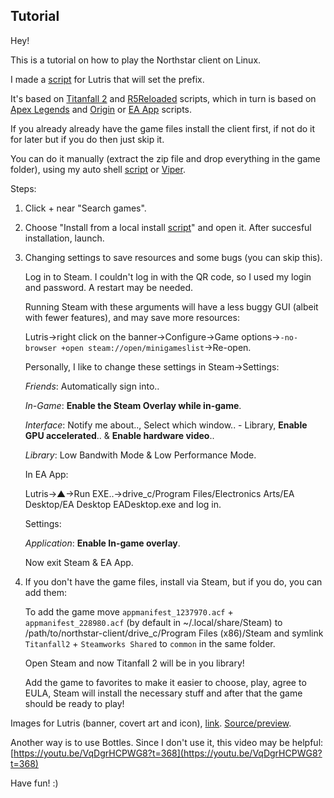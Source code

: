 ## Tutorial
Hey!

This is a tutorial on how to play the Northstar client on Linux.

I made a [script](https://github.com/begin-theadventure/lutris-scripts/releases/tag/Northstar) for Lutris that will set the prefix.

It's based on [Titanfall 2](https://lutris.net/games/titanfall-2/) and [R5Reloaded](https://github.com/begin-theadventure/lutris-scripts/blob/main/R5Reloaded/r5reloaded.json) scripts, which in turn is based on [Apex Legends](https://lutris.net/games/apex-legends) and [Origin](https://lutris.net/games/origin) or [EA App](https://lutris.net/games/ea-desktop) scripts.

If you already already have the game files install the client first, if not do it for later but if you do then just skip it.

You can do it manually (extract the zip file and drop everything in the game folder), using my auto shell [script](https://github.com/begin-theadventure/northstar-upllers/releases) or [Viper](https://github.com/0neGal/viper/releases).

Steps:

1. Click + near "Search games".
2. Choose "Install from a local install [script](https://github.com/begin-theadventure/lutris-scripts/releases/download/Northstar/northstar-client-steam-ea-app.json)" and open it. After succesful installation, launch.
3. Changing settings to save resources and some bugs (you can skip this).

    Log in to Steam. I couldn't log in with the QR code, so I used my login and password. A restart may be needed.

    Running Steam with these arguments will have a less buggy GUI (albeit with fewer features), and may save more resources:

    Lutris->right click on the banner->Configure->Game options->`-no-browser +open steam://open/minigameslist`->Re-open.

    Personally, I like to change these settings in Steam->Settings:

    _Friends_: Automatically sign into..

    _In-Game_: **Enable the Steam Overlay while in-game**.

    _Interface_: Notify me about.., Select which window.. - Library, **Enable GPU accelerated**.. & **Enable hardware video**..

    _Library_: Low Bandwith Mode & Low Performance Mode.

    In EA App:

    Lutris->▲->Run EXE..->drive_c/Program Files/Electronics Arts/EA Desktop/EA Desktop EADesktop.exe and log in.

    Settings:

    _Application_: **Enable In-game overlay**.

    Now exit Steam & EA App.

4. If you don't have the game files, install via Steam, but if you do, you can add them:

    To add the game move `appmanifest_1237970.acf` + `appmanifest_228980.acf` (by default in ~/.local/share/Steam) to /path/to/northstar-client/drive_c/Program Files (x86)/Steam and symlink `Titanfall2` + `Steamworks Shared` to `common` in the same folder.

    Open Steam and now Titanfall 2 will be in you library!

    Add the game to favorites to make it easier to choose, play, agree to EULA, Steam will install the necessary stuff and after that the game should be ready to play!

Images for Lutris (banner, covert art and icon), [link](https://github.com/begin-theadventure/lutris-scripts/tree/main/Northstar/images/NorthstarImagesLutris#readme). [Source/preview](https://github.com/R2NorthstarTools/NorthstarLogo).

Another way is to use Bottles. Since I don't use it, this video may be helpful: [https://youtu.be/VqDgrHCPWG8?t=368](https://youtu.be/VqDgrHCPWG8?t=368)

Have fun! :)
